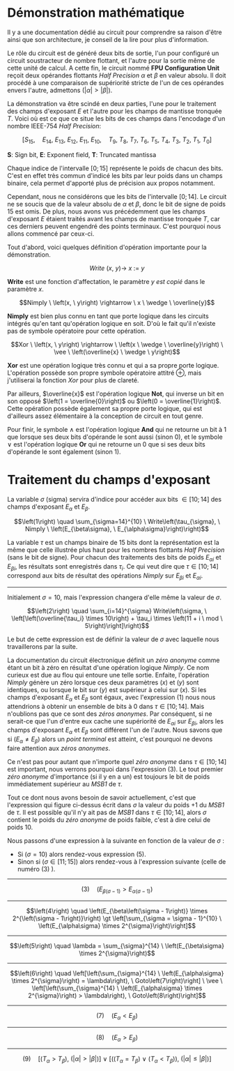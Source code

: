 # Démonstration mathématique

Il y a une documentation dédié au circuit pour comprendre sa raison d'être ainsi que son architecture, je conseil de la lire pour plus d'information.

Le rôle du circuit est de généré deux bits de sortie, l'un pour configuré un circuit soustracteur de nombre flottant, et l'autre pour la sortie même de cette unité de calcul.
A cette fin, le circuit nommé __FPU Configuration Unit__ reçoit deux opérandes flottants _Half Precision_ $\alpha$ et $\beta$ en valeur absolu.
Il doit procédé à une comparaison de supériorité stricte de l'un de ces opérandes envers l'autre, admettons $\left(\vert \alpha \vert \gt \vert \beta \vert\right)$.

La démonstration va être scindé en deux parties, l'une pour le traitement des champs d'exposant $E$ et l'autre pour les champs de mantisse tronquée $T$.
Voici où est ce que ce situe les bits de ces champs dans l'encodage d'un nombre IEEE-754 _Half Precision_:

$$\left[S_{15}, \quad E_{14}, \ E_{13}, \ E_{12}, \ E_{11}, \ E_{10}, \quad T_9, \ T_8, \ T_7, \ T_6, \ T_5, \ T_4, \ T_3, \ T_2, \ T_1, \ T_0\right]$$

__S__: Sign bit, __E__: Exponent field, __T__: Truncated mantissa

Chaque indice de l'intervalle $\left[0;15\right]$ représente le poids de chacun des bits.
C'est en effet très commun d'indicé les bits par leur poids dans un champs binaire, cela permet d'apporté plus de précision aux propos notamment.

Cependant, nous ne considérons que les bits de l'intervalle $\left[0;14\right]$.
Le circuit ne se soucis que de la valeur absolu de $\alpha$ et $\beta$, donc le bit de signe de poids $15$ est omis.
De plus, nous avons vus précédemment que les champs d'exposant $E$ étaient traités avant les champs de mantisse tronquée $T$, car ces derniers peuvent engendré des points terminaux.
C'est pourquoi nous allons commencé par ceux-ci.

Tout d'abord, voici quelques définition d'opération importante pour la démonstration.

$$Write \ \left(x, \ y\right) \rightarrow \ x \ := \ y$$

__Write__ est une fonction d'affectation, le paramètre $y$ _est copié_ dans le paramètre $x$.

$$Nimply \ \left(x, \ y\right) \rightarrow \ x \ \wedge \ \overline{y}$$

__Nimply__ est bien plus connu en tant que porte logique dans les circuits intégrés qu'en tant qu'opération logique en soit.
D'où le fait qu'il n'existe pas de symbole opératoire pour cette opération.

$$Xor \ \left(x, \ y\right) \rightarrow \ \left(x \ \wedge \ \overline{y}\right) \ \vee \ \left(\overline{x} \ \wedge \ y\right)$$

__Xor__ est une opération logique très connu et qui a sa propre porte logique.
L'opération possède son propre symbole opératoire attitré $\oplus$, mais j'utiliserai la fonction $Xor$ pour plus de clareté.

Par ailleurs, $\overline{x}$ est l'opération logique __Not__, qui inverse un bit en son opposé $\left(1 = \overline{0}\right)$ ou $\left(0 = \overline{1}\right)$.
Cette opération possède également sa propre porte logique, qui est d'ailleurs assez élémentaire à la conception de circuit en tout genre.

Pour finir, le symbole $\wedge$ est l'opération logique __And__ qui ne retourne un bit à $1$ que lorsque ses deux bits d'opérande le sont aussi (sinon $0$), et le symbole $\vee$ est l'opération logique __Or__ qui ne retourne un $0$ que si ses deux bits d'opérande le sont également (sinon $1$).

# Traitement du champs d'exposant

La variable $\sigma$ (sigma) servira d'indice pour accéder aux bits $\in \left[10;14\right]$ des champs d'exposant $E_{\alpha}$ et $E_{\beta}$.

$$\left(1\right) \quad \sum_{\sigma=14}^{10} \ Write\left(\tau_{\sigma}, \ Nimply \ \left(E_{\beta\sigma}, \ E_{\alpha\sigma}\right)\right)$$

La variable $\tau$ est un champs binaire de $15$ bits dont la représentation est la même que celle illustrée plus haut pour les nombres flottants _Half Precision_ (sans le bit de signe).
Pour chacun des traitements des bits de poids $E_{\alpha i}$ et $E_{\beta i}$, les résultats sont enregistrés dans $\tau_i$.
Ce qui veut dire que $\tau \in \left[10;14\right]$ correspond aux bits de résultat des opérations $Nimply$ sur $E_{\beta i}$ et $E_{\alpha i}$.

-- -

Initialement $\sigma = 10$, mais l'expression changera d'elle même la valeur de $\sigma$.

$$\left(2\right) \quad \sum_{i=14}^{\sigma} Write\left(\sigma, \ \left[\left(\overline{\tau_i} \times 10\right) + \tau_i \times \left(11 + i \ mod \ 5\right)\right]\right)$$

Le but de cette expression est de définir la valeur de $\sigma$ avec laquelle nous travaillerons par la suite.

La documentation du circuit électronique définit un _zéro anonyme_ comme étant un bit à zéro en résultat d'une opération logique $Nimply$.
Ce nom curieux est due au flou qui entoure une telle sortie.
Enfaite, l'opération $Nimply$ génère un zéro lorsque ces deux paramètres $\left(x\right)$ et $\left(y\right)$ sont identiques, ou lorsque le bit sur $\left(y\right)$ est supérieur à celui sur $\left(x\right)$.
Si les champs d'exposant $E_{\alpha}$ et $E_{\beta}$ sont égaux, avec l'expression $\left(1\right)$ nous nous attendrions à obtenir un ensemble de bits à $0$ dans $\tau \in \left[10;14\right]$.
Mais n'oublions pas que ce sont des _zéros anonymes_.
Par conséquent, si ne serait-ce que l'un d'entre eux cache une supériorité de $E_{\alpha i}$ sur $E_{\beta i}$, alors les champs d'exposant $E_{\alpha}$ et $E_{\beta}$ sont différent l'un de l'autre.
Nous savons que si $\left(E_{\alpha} \neq E_{\beta}\right)$ alors un _point terminal_ est atteint, c'est pourquoi ne devons faire attention aux _zéros anonymes_.

Ce n'est pas pour autant que n'importe quel _zéro anonyme_ dans $\tau \in \left[10;14\right]$ est important, nous verrons pourquoi dans l'expression $\left(3\right)$.
Le tout premier _zéro anonyme_ d'importance (si il y en a un) est toujours le bit de poids immédiatement supérieur au _MSB1_ de $\tau$.

Tout ce dont nous avons besoin de savoir actuellement, c'est que l'expression qui figure ci-dessus écrit dans $\sigma$ la valeur du poids $+1$ du _MSB1_ de $\tau$.
Il est possible qu'il n'y ait pas de _MSB1_ dans $\tau \in \left[10;14\right]$, alors $\sigma$ contient le poids du _zéro anonyme_ de poids faible, c'est à dire celui de poids $10$.

Nous passons d'une expression à la suivante en fonction de la valeur de $\sigma$ :
  - Si $\left(\sigma = 10\right)$ alors rendez-vous expression $\left(5\right)$.
  - Sinon si $\left(\sigma \in \left[11;15\right]\right)$ alors rendez-vous à l'expression suivante (celle de numéro $\left(3\right)$ ).

-- -

$$\left(3\right) \quad \left(E_{\beta\left(\sigma - 1\right)} \gt E_{\alpha\left(\sigma - 1\right)}\right)$$

-- -

$$\left(4\right) \quad \left(E_{\beta\left(\sigma - 1\right)} \times 2^{\left(\sigma - 1\right)}\right) \gt \left[\sum_{\sigma = \sigma - 1}^{10} \ \left(E_{\alpha\sigma} \times 2^{\sigma}\right)\right]$$

-- -

$$\left(5\right) \quad \lambda = \sum_{\sigma}^{14} \ \left(E_{\beta\sigma} \times 2^{\sigma}\right)$$

-- -

$$\left(6\right) \quad \left[\left(\sum_{\sigma}^{14} \ \left(E_{\alpha\sigma} \times 2^{\sigma}\right) = \lambda\right), \ Goto\left(7\right)\right] \ \vee \ \left[\left(\sum_{\sigma}^{14} \ \left(E_{\alpha\sigma} \times 2^{\sigma}\right) > \lambda\right), \ Goto\left(8\right)\right]$$

-- -

$$\left(7\right) \quad \left(E_{\alpha} \lt E_{\beta}\right)$$


-- -

$$\left(8\right) \quad \left(E_{\alpha} \gt E_{\beta}\right)$$

-- -

$$\left(9\right) \quad \left[\left(T_{\alpha} \gt T_{\beta}\right), \ \left(\vert \alpha \vert \gt \vert \beta \vert\right)\right] \ \vee \ 
\left[\left(\left(T_{\alpha} = T_{\beta}\right) \ \vee \ \left(T_{\alpha} < T_{\beta}\right)\right), \ \left(\vert \alpha \vert \le \vert \beta \vert\right)\right]$$
